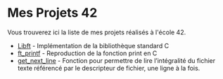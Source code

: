 # Mes Projets 42

Vous trouverez ici la liste de mes projets réalisés à l'école 42.

- [Libft](https://github.com/SpkHD/Libft) - Implémentation de la bibliothèque standard C
- [ft_printf](https://github.com/Spike-hd/ft_printf) - Reproduction de la fonction print en C
- [get_next_line](https://github.com/Spike-hd/get_next_line) - Fonction pour permettre de lire l’intégralité du fichier texte référencé par le descripteur de fichier, une ligne à la fois.
